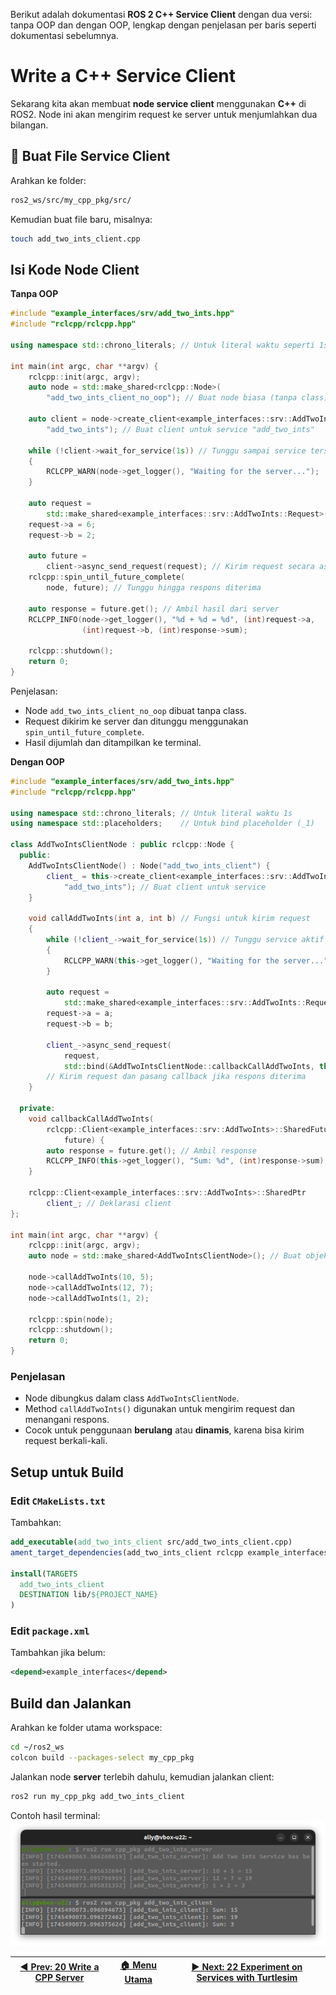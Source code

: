 Berikut adalah dokumentasi **ROS 2 C++ Service Client** dengan dua versi: tanpa OOP dan dengan OOP, lengkap dengan penjelasan per baris seperti dokumentasi sebelumnya.

# Write a C++ Service Client

Sekarang kita akan membuat **node service client** menggunakan **C++** di ROS2. Node ini akan mengirim request ke server untuk menjumlahkan dua bilangan.

## 📁 Buat File Service Client

Arahkan ke folder:

```bash
ros2_ws/src/my_cpp_pkg/src/
```

Kemudian buat file baru, misalnya:

```bash
touch add_two_ints_client.cpp
```

## Isi Kode Node Client

**Tanpa OOP**

```cpp
#include "example_interfaces/srv/add_two_ints.hpp"
#include "rclcpp/rclcpp.hpp"

using namespace std::chrono_literals; // Untuk literal waktu seperti 1s

int main(int argc, char **argv) {
    rclcpp::init(argc, argv);
    auto node = std::make_shared<rclcpp::Node>(
        "add_two_ints_client_no_oop"); // Buat node biasa (tanpa class)

    auto client = node->create_client<example_interfaces::srv::AddTwoInts>(
        "add_two_ints"); // Buat client untuk service "add_two_ints"

    while (!client->wait_for_service(1s)) // Tunggu sampai service tersedia
    {
        RCLCPP_WARN(node->get_logger(), "Waiting for the server...");
    }

    auto request =
        std::make_shared<example_interfaces::srv::AddTwoInts::Request>();
    request->a = 6;
    request->b = 2;

    auto future =
        client->async_send_request(request); // Kirim request secara async
    rclcpp::spin_until_future_complete(
        node, future); // Tunggu hingga respons diterima

    auto response = future.get(); // Ambil hasil dari server
    RCLCPP_INFO(node->get_logger(), "%d + %d = %d", (int)request->a,
                (int)request->b, (int)response->sum);

    rclcpp::shutdown();
    return 0;
}
```

Penjelasan:

- Node `add_two_ints_client_no_oop` dibuat tanpa class.
- Request dikirim ke server dan ditunggu menggunakan `spin_until_future_complete`.
- Hasil dijumlah dan ditampilkan ke terminal.

**Dengan OOP**

```cpp
#include "example_interfaces/srv/add_two_ints.hpp"
#include "rclcpp/rclcpp.hpp"

using namespace std::chrono_literals; // Untuk literal waktu 1s
using namespace std::placeholders;    // Untuk bind placeholder (_1)

class AddTwoIntsClientNode : public rclcpp::Node {
  public:
    AddTwoIntsClientNode() : Node("add_two_ints_client") {
        client_ = this->create_client<example_interfaces::srv::AddTwoInts>(
            "add_two_ints"); // Buat client untuk service
    }

    void callAddTwoInts(int a, int b) // Fungsi untuk kirim request
    {
        while (!client_->wait_for_service(1s)) // Tunggu service aktif
        {
            RCLCPP_WARN(this->get_logger(), "Waiting for the server...");
        }

        auto request =
            std::make_shared<example_interfaces::srv::AddTwoInts::Request>();
        request->a = a;
        request->b = b;

        client_->async_send_request(
            request,
            std::bind(&AddTwoIntsClientNode::callbackCallAddTwoInts, this, _1));
        // Kirim request dan pasang callback jika respons diterima
    }

  private:
    void callbackCallAddTwoInts(
        rclcpp::Client<example_interfaces::srv::AddTwoInts>::SharedFuture
            future) {
        auto response = future.get(); // Ambil response
        RCLCPP_INFO(this->get_logger(), "Sum: %d", (int)response->sum);
    }

    rclcpp::Client<example_interfaces::srv::AddTwoInts>::SharedPtr
        client_; // Deklarasi client
};

int main(int argc, char **argv) {
    rclcpp::init(argc, argv);
    auto node = std::make_shared<AddTwoIntsClientNode>(); // Buat objek node

    node->callAddTwoInts(10, 5);
    node->callAddTwoInts(12, 7);
    node->callAddTwoInts(1, 2);

    rclcpp::spin(node);
    rclcpp::shutdown();
    return 0;
}
```

### Penjelasan

- Node dibungkus dalam class `AddTwoIntsClientNode`.
- Method `callAddTwoInts()` digunakan untuk mengirim request dan menangani respons.
- Cocok untuk penggunaan **berulang** atau **dinamis**, karena bisa kirim request berkali-kali.

## Setup untuk Build

### Edit `CMakeLists.txt`

Tambahkan:

```cmake
add_executable(add_two_ints_client src/add_two_ints_client.cpp)
ament_target_dependencies(add_two_ints_client rclcpp example_interfaces)

install(TARGETS
  add_two_ints_client
  DESTINATION lib/${PROJECT_NAME}
)
```

### Edit `package.xml`

Tambahkan jika belum:

```xml
<depend>example_interfaces</depend>
```

## Build dan Jalankan

Arahkan ke folder utama workspace:

```bash
cd ~/ros2_ws
colcon build --packages-select my_cpp_pkg
```

Jalankan node **server** terlebih dahulu, kemudian jalankan client:

```bash
ros2 run my_cpp_pkg add_two_ints_client
```

Contoh hasil terminal:
![terminal cpp client](/assets/terminal_cpp_client.png)

| [◀️ Prev: 20 Write a CPP Server](../20_cpp_server/) | [🏠 Menu Utama](/) | [▶️ Next: 22 Experiment on Services with Turtlesim](../21_turtlesim_service/) |
| -------------------------------------------------- | ----------------- | ---------------------------------------------------------------------------- |